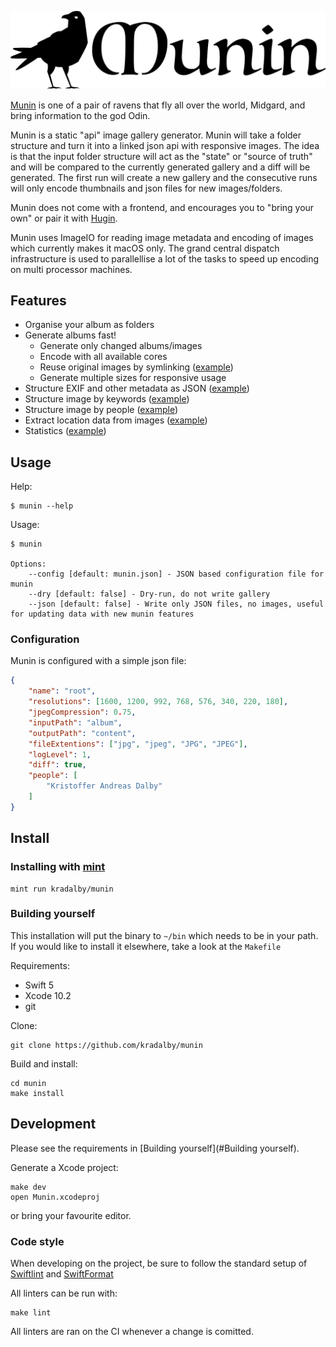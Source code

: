 ![Munin](assets/munin_black.svg)

[Munin](https://en.wikipedia.org/wiki/Huginn_and_Muninn) is one of a pair of ravens that fly all over the world, Midgard, and bring information to the god Odin.

Munin is a static "api" image gallery generator. Munin will take a folder structure and turn it into a linked json api with responsive images. The idea is that the input folder structure will act as the "state" or "source of truth" and will be compared to the currently generated gallery and a diff will be generated. The first run will create a new gallery and the consecutive runs will only encode thumbnails and json files for new images/folders.

Munin does not come with a frontend, and encourages you to "bring your own" or pair it with [Hugin](https://github.com/kradalby/hugin).

Munin uses ImageIO for reading image metadata and encoding of images which currently makes it macOS only. The grand central dispatch infrastructure is used to parallellise a lot of the tasks to speed up encoding on multi processor machines.


## Features

- Organise your album as folders
- Generate albums fast!
    - Generate only changed albums/images
    - Encode with all available cores
    - Reuse original images by symlinking ([example]())
    - Generate multiple sizes for responsive usage
- Structure EXIF and other metadata as JSON ([example]())
- Structure image by keywords ([example]())
- Structure image by people ([example]())
- Extract location data from images ([example]())
- Statistics ([example]())

## Usage

Help:

    $ munin --help

Usage:

    $ munin

    Options:
        --config [default: munin.json] - JSON based configuration file for munin
        --dry [default: false] - Dry-run, do not write gallery
        --json [default: false] - Write only JSON files, no images, useful for updating data with new munin features


### Configuration
Munin is configured with a simple json file:

```json
{
    "name": "root",
    "resolutions": [1600, 1200, 992, 768, 576, 340, 220, 180],
    "jpegCompression": 0.75,
    "inputPath": "album",
    "outputPath": "content",
    "fileExtentions": ["jpg", "jpeg", "JPG", "JPEG"],
    "logLevel": 1,
    "diff": true,
    "people": [
        "Kristoffer Andreas Dalby"
    ]
}
```


## Install

### Installing with [mint](https://github.com/yonaskolb/Mint)

    mint run kradalby/munin

### Building yourself
This installation will put the binary to `~/bin` which needs to be in your path. If you would like to install it elsewhere, take a look at the `Makefile`

Requirements:
- Swift 5
- Xcode 10.2
- git

Clone:

    git clone https://github.com/kradalby/munin

Build and install:

    cd munin
    make install


## Development
Please see the requirements in [Building yourself](#Building yourself).

Generate a Xcode project:

    make dev
    open Munin.xcodeproj

or bring your favourite editor.

### Code style
When developing on the project, be sure to follow the standard setup of [Swiftlint](https://github.com/realm/SwiftLint) and [SwiftFormat](https://github.com/nicklockwood/SwiftFormat)

All linters can be run with:

    make lint

All linters are ran on the CI whenever a change is comitted.
